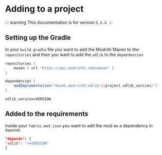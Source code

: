 ﻿# Adding to a project

::: warning
This documentation is for version `5.X.X`.
:::

## Setting up the Gradle

In your `build.gradle` file you want to add the Modrith Maven to the `repositories` and then you want to add the `xdlib`
to the `dependencies`

```groovy
repositories {
    maven { url "https://api.modrinth.com/maven" }
}

dependencies {
    modImplementation("maven.modrinth:xdlib:${project.xdlib_version}")
}
```

```properties
xdlib_version=VERSION
```

## Added to the requirements

Inside your `fabric.mod.json` you want to add the mod as a dependency in `depends`

```json
"depends": {
"xdlib": ">=VERSION"
}
```